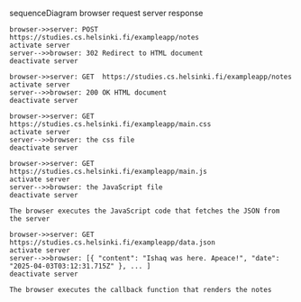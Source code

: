 sequenceDiagram
    browser request
    server response

    browser->>server: POST  https://studies.cs.helsinki.fi/exampleapp/notes
    activate server
    server-->>browser: 302 Redirect to HTML document
    deactivate server

    browser->>server: GET  https://studies.cs.helsinki.fi/exampleapp/notes
    activate server
    server-->>browser: 200 OK HTML document
    deactivate server

    browser->>server: GET https://studies.cs.helsinki.fi/exampleapp/main.css
    activate server
    server-->>browser: the css file
    deactivate server

    browser->>server: GET https://studies.cs.helsinki.fi/exampleapp/main.js
    activate server
    server-->>browser: the JavaScript file
    deactivate server

    The browser executes the JavaScript code that fetches the JSON from the server

    browser->>server: GET https://studies.cs.helsinki.fi/exampleapp/data.json
    activate server
    server-->>browser: [{ "content": "Ishaq was here. Apeace!", "date": "2025-04-03T03:12:31.715Z" }, ... ]
    deactivate server

    The browser executes the callback function that renders the notes